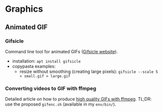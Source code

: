 # Graphics

## Animated GIF

### Gifsicle

Command line tool for animated GIFs ([Gifsicle
website](http://www.lcdf.org/gifsicle/)).

* installation: `apt install gifsicle`
* copypasta examples:
  * resize without smoothing (creating large pixels):
    `gifsicle --scale 5 < small.gif > large.gif`

### Converting videos to GIF with ffmpeg

Detailed article on how to produce [high quality GIFs with
ffmpeg](http://blog.pkh.me/p/21-high-quality-gif-with-ffmpeg.html). TL;DR: use
the proposed `gifenc.sh` (available in my `env/bin/`).

